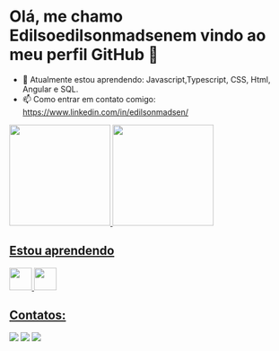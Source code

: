 # Olá, me chamo Edilsoedilsonmadsenem vindo ao meu perfil GitHub 👋

- 🌱 Atualmente estou aprendendo: Javascript,Typescript, CSS, Html, Angular e SQL. 
- 📫 Como entrar em contato comigo: https://www.linkedin.com/in/edilsonmadsen/

<div>
<a href="https://github.com/edilsonmadsen">
<img height="180em" src="https://github-readme-stats.vercel.app/api/top-langs/?username=edilsonmadsen&layout=compact&langs_count=7&theme=dracula"/>
<img height="180em" src="https://github-readme-stats.vercel.app/api?username=edilsonmadsen&show_icons=true&theme=dracula&include_all_commits=true&count_private=true"/>
</div>

## Estou aprendendo
<img src="https://cdn.jsdelivr.net/gh/devicons/devicon/icons/java/java-original.svg" width="40" height="40"/> <img src="https://cdn.jsdelivr.net/gh/devicons/devicon/icons/linux/linux-original.svg" width="40" height="40"/>


## Contatos:

<div>
<a href="https://instagram.com/edilson_madsen" target="_blank"><img src="https://img.shields.io/badge/-Instagram-%23E4405F?style=for-the-badge&logo=instagram&logoColor=white" target="_blank"></a>
<a href="https://www.twitch.tv/edilson_madsen" target="_blank"><img src="https://img.shields.io/badge/Twitch-9146FF?style=for-the-badge&logo=twitch&logoColor=white" target="_blank"></a>
<a href="https://www.linkedin.com/in/edilsonmadsen" target="_blank"><img src="https://img.shields.io/badge/-LinkedIn-%230077B5?style=for-the-badge&logo=linkedin&logoColor=white" target="_blank"></a>   
</div>
